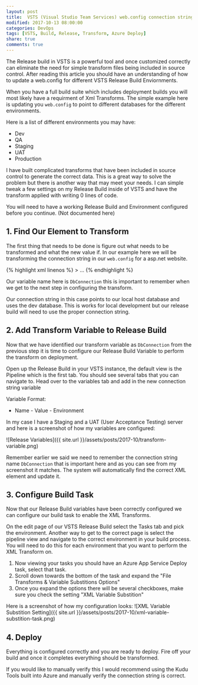```yaml
---
layout: post
title:  VSTS (Visual Studio Team Services) web.config connection string transforms
modified: 2017-10-13 08:00:00
categories: DevOps
tags: [VSTS, Build, Release, Transform, Azure Deploy]
share: true
comments: true
---
```

The Release build in VSTS is a powerful tool and once customized correctly can eliminate the need for simple transform files being included in source control. After reading this article you should have an understanding of how to update a web.config for different VSTS Release Build Enviornments.

When you have a full build suite which includes deployment builds you will most likely have a requirment of Xml Transforms. The simple example here is updating you `web.config` to point to different databases for the different environments. 

Here is a list of different environments you may have:

* Dev
* QA
* Staging
* UAT
* Production

I have built complicated transforms that have been included in source control to generate the correct data. This is a great way to solve the problem but there is another way that may meet your needs. I can simple tweak a few settings on my Release Build inside of VSTS and have the transform applied with writing 0 lines of code.

You will need to have a working Release Build and Environment configured before you continue. (Not documented here)

## 1. Find Our Element to Transform ##
The first thing that needs to be done is figure out what needs to be transformed and what the new value if. In our example here we will be transforming the connection string in our `web.config` for a asp.net website.

{% highlight xml linenos %}
<configuration>
  <connectionStrings>
    <add name="DbConnection" connectionString="Data Source=localhost;Initial Catalog=dev;Integrated Security=true;" providerName="System.Data.SqlClient"/>>
  </connectionStrings>
...
</configuration>
{% endhighlight %}

Our variable name here is `DbConnection` this is important to remember when we get to the next step in configuring the transform.

Our connection string in this case points to our local host database and uses the dev database. This is works for local development but our release build will need to use the proper connection string.

## 2. Add Transform Variable to Release Build ##
Now that we have identified our transform variable as `DbConnection` from the previous step it is time to configure our Release Build Variable to perform the transform on deployment.

Open up the Release Build in your VSTS instance, the default view is the Pipeline which is the first tab. You should see several tabs that you can navigate to. Head over to the variables tab and add in the new connection string variable

Variable Format:

* Name - Value - Environment

In my case I have a Staging and a UAT (User Acceptance Testing) server and here is a screenshot of how my variables are configured:

![Release Variables]({{ site.url }}/assets/posts/2017-10/transform-variable.png)

Remember earlier we said we need to remember the connection string name `DbConnection` that is important here and as you can see from my screenshot it matches. The system will automatically find the correct XML element and update it.

## 3. Configure Build Task ##
Now that our Release Build variables have been correctly configured we can configure our build task to enable the XML Transforms.

On the edit page of our VSTS Release Build select the Tasks tab and pick the environment. Another way to get to the correct page is select the pipeline view and navigate to the correct environment in your build process. You will need to do this for each environment that you want to perform the XML Transform on. 

1. Now viewing your tasks you should have an Azure App Service Deploy task, select that task. 
2. Scroll down towards the bottom of the task and expand the "File Transforms & Variable Substitions Options"
3. Once you expand the options there will be several checkboxes, make sure you check the setting "XML Variable Substition"

Here is a screenshot of how my configuration looks:
![XML Variable Substition Setting]({{ site.url }}/assets/posts/2017-10/xml-variable-substition-task.png)

## 4. Deploy ##
Everything is configured correctly and you are ready to deploy. Fire off your build and once it completes everything should be transformed. 

If you would like to manually verify this I would recommend using the Kudu Tools built into Azure and manually verify the connection string is correct.

